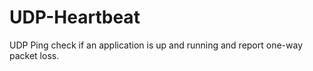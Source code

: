 # UDP-Heartbeat
UDP Ping check if an application is up and running and report one-way packet loss.


